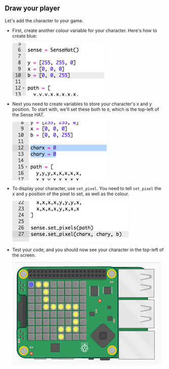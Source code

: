## Draw your player

Let's add the character to your game.

+ First, create another colour variable for your character. Here's how to create blue:
    
    ![ruutukaappaus](images/tightrope-blue.png)

+ Next you need to create variables to store your character's x and y position. To start with, we'll set these both to `0`, which is the top-left of the Sense HAT.
    
    ![ruutukaappaus](images/tightrope-xy.png)

+ To display your character, use `set_pixel`. You need to tell `set_pixel` the x and y position of the pixel to set, as well as the colour.
    
    ![ruutukaappaus](images/tightrope-set-pixel.png)

+ Test your code, and you should now see your character in the top-left of the screen.
    
    ![ruutukaappaus](images/tightrope-final.png)